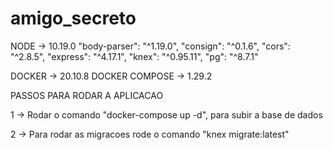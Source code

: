 # amigo_secreto



NODE -> 10.19.0
    "body-parser": "^1.19.0",
    "consign": "^0.1.6",
    "cors": "^2.8.5",
    "express": "^4.17.1",
    "knex": "^0.95.11",
    "pg": "^8.7.1"
    
DOCKER -> 20.10.8
DOCKER COMPOSE -> 1.29.2


PASSOS PARA RODAR A APLICACAO

1 -> Rodar o comando "docker-compose up -d", para subir a base de dados

2 -> Para rodar as migracoes rode o comando "knex migrate:latest"

